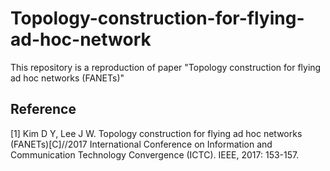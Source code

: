 # Topology-construction-for-flying-ad-hoc-network

This repository is a reproduction of paper "Topology construction for flying ad hoc networks (FANETs)"

## Reference
[1] Kim D Y, Lee J W. Topology construction for flying ad hoc networks (FANETs)[C]//2017 International Conference on Information and Communication Technology Convergence (ICTC). IEEE, 2017: 153-157.
